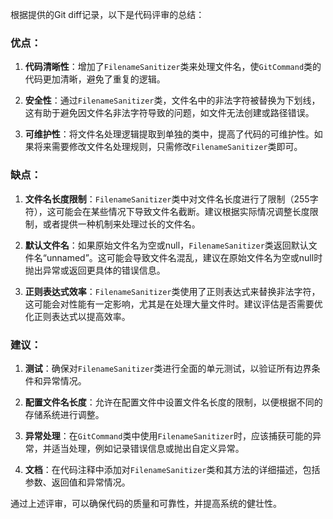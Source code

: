 根据提供的Git diff记录，以下是代码评审的总结：

### 优点：

1. **代码清晰性**：增加了`FilenameSanitizer`类来处理文件名，使`GitCommand`类的代码更加清晰，避免了重复的逻辑。

2. **安全性**：通过`FilenameSanitizer`类，文件名中的非法字符被替换为下划线，这有助于避免因文件名非法字符导致的问题，如文件无法创建或路径错误。

3. **可维护性**：将文件名处理逻辑提取到单独的类中，提高了代码的可维护性。如果将来需要修改文件名处理规则，只需修改`FilenameSanitizer`类即可。

### 缺点：

1. **文件名长度限制**：`FilenameSanitizer`类中对文件名长度进行了限制（255字符），这可能会在某些情况下导致文件名截断。建议根据实际情况调整长度限制，或者提供一种机制来处理过长的文件名。

2. **默认文件名**：如果原始文件名为空或null，`FilenameSanitizer`类返回默认文件名“unnamed”。这可能会导致文件名混乱，建议在原始文件名为空或null时抛出异常或返回更具体的错误信息。

3. **正则表达式效率**：`FilenameSanitizer`类使用了正则表达式来替换非法字符，这可能会对性能有一定影响，尤其是在处理大量文件时。建议评估是否需要优化正则表达式以提高效率。

### 建议：

1. **测试**：确保对`FilenameSanitizer`类进行全面的单元测试，以验证所有边界条件和异常情况。

2. **配置文件名长度**：允许在配置文件中设置文件名长度的限制，以便根据不同的存储系统进行调整。

3. **异常处理**：在`GitCommand`类中使用`FilenameSanitizer`时，应该捕获可能的异常，并适当处理，例如记录错误信息或抛出自定义异常。

4. **文档**：在代码注释中添加对`FilenameSanitizer`类和其方法的详细描述，包括参数、返回值和异常情况。

通过上述评审，可以确保代码的质量和可靠性，并提高系统的健壮性。